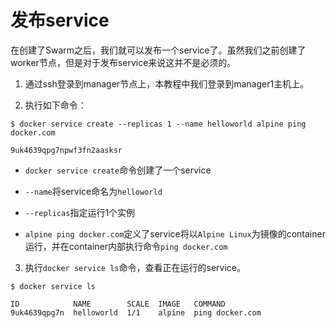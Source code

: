 # 发布service

在创建了Swarm之后，我们就可以发布一个service了。虽然我们之前创建了worker节点，但是对于发布service来说这并不是必须的。

1. 通过ssh登录到manager节点上，本教程中我们登录到manager1主机上。
    
2. 执行如下命令：

  ```
  $ docker service create --replicas 1 --name helloworld alpine ping docker.com

  9uk4639qpg7npwf3fn2aasksr
  ```  
  
  - `docker service create`命令创建了一个service
  
  - `--name`将service命名为`helloworld`
  
  - `--replicas`指定运行1个实例
  
  - `alpine ping docker.com`定义了service将以`Alpine Linux`为镜像的container运行，并在container内部执行命令`ping docker.com`
  
3. 执行`docker service ls`命令，查看正在运行的service。

  ```
  $ docker service ls

  ID            NAME        SCALE  IMAGE   COMMAND
  9uk4639qpg7n  helloworld  1/1    alpine  ping docker.com
  ```